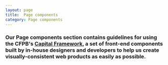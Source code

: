 ```yaml
---
layout: page
title:  Page components
category: Page components
---
```


### Our Page components section contains guidelines for using the CFPB's [Capital Framework](https://cfpb.github.io/capital-framework/), a set of front-end components built by in-house designers and developers to help us create visually-consistent web products as easily as possible. 
